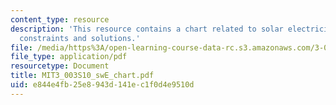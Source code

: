 ```yaml
---
content_type: resource
description: 'This resource contains a chart related to solar electricity: problem,
  constraints and solutions.'
file: /media/https%3A/open-learning-course-data-rc.s3.amazonaws.com/3-003-principles-of-engineering-practice-spring-2010/e844e4fb25e8943d141ec1f0d4e9510d_MIT3_003S10_swE_chart.pdf
file_type: application/pdf
resourcetype: Document
title: MIT3_003S10_swE_chart.pdf
uid: e844e4fb-25e8-943d-141e-c1f0d4e9510d
---
```

